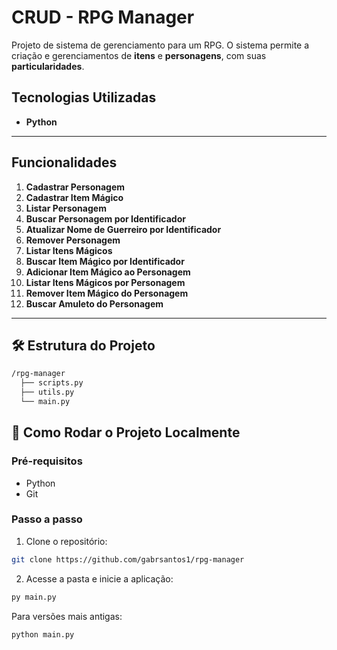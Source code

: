 # CRUD - RPG Manager

Projeto de sistema de gerenciamento para um RPG. O sistema permite a criação e gerenciamentos de **itens** e **personagens**, com suas **particularidades**.

## Tecnologias Utilizadas

- **Python**
---

## Funcionalidades

1. **Cadastrar Personagem**
2. **Cadastrar Item Mágico**
3. **Listar Personagem**
4. **Buscar Personagem por Identificador**
5. **Atualizar Nome de Guerreiro por Identificador**
6. **Remover Personagem**
7. **Listar Itens Mágicos**
8. **Buscar Item Mágico por Identificador**
9. **Adicionar Item Mágico ao Personagem**
10. **Listar Itens Mágicos por Personagem**
11. **Remover Item Mágico do Personagem**
12. **Buscar Amuleto do Personagem**

---

## 🛠️ Estrutura do Projeto

```bash
/rpg-manager 
  ├── scripts.py
  ├── utils.py
  └── main.py

```

## 🚀 Como Rodar o Projeto Localmente

### Pré-requisitos

- Python
- Git

### Passo a passo

1. Clone o repositório:
```bash
git clone https://github.com/gabrsantos1/rpg-manager
```

2. Acesse a pasta e inicie a aplicação:
```bash
py main.py
```
Para versões mais antigas:
```bash
python main.py
```
